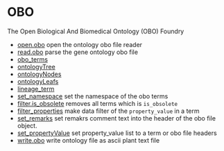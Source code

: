 ﻿# OBO

The Open Biological And Biomedical Ontology (OBO) Foundry

+ [open.obo](OBO/open.obo.1) open the ontology obo file reader
+ [read.obo](OBO/read.obo.1) parse the gene ontology obo file
+ [obo_terms](OBO/obo_terms.1) 
+ [ontologyTree](OBO/ontologyTree.1) 
+ [ontologyNodes](OBO/ontologyNodes.1) 
+ [ontologyLeafs](OBO/ontologyLeafs.1) 
+ [lineage_term](OBO/lineage_term.1) 
+ [set_namespace](OBO/set_namespace.1) set the namespace of the obo terms
+ [filter.is_obsolete](OBO/filter.is_obsolete.1) removes all terms which is ``is_obsolete``
+ [filter_properties](OBO/filter_properties.1) make data filter of the ``property_value`` in a term
+ [set_remarks](OBO/set_remarks.1) set remakrs comment text into the header of the obo file object.
+ [set_propertyValue](OBO/set_propertyValue.1) set property_value list to a term or obo file headers
+ [write.obo](OBO/write.obo.1) write ontology file as ascii plant text file
